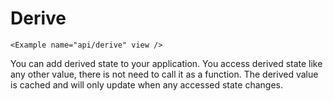 # Derive

```marksy
<Example name="api/derive" view />
```

You can add derived state to your application. You access derived state like any other value, there is not need to call it as a function. The derived value is cached and will only update when any accessed state changes. 